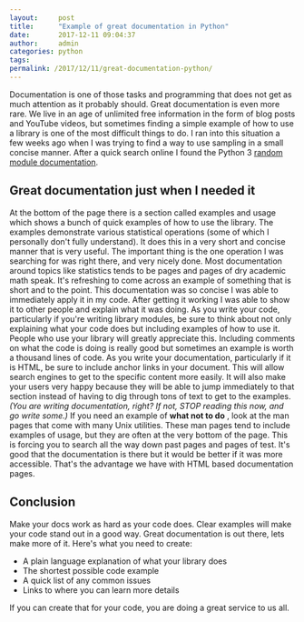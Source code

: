 ```yaml
---
layout:     post
title:      "Example of great documentation in Python"
date:       2017-12-11 09:04:37
author:     admin
categories: python
tags:  
permalink: /2017/12/11/great-documentation-python/
---
```

Documentation is one of those tasks and programming that does not get as much attention as it probably should. Great documentation is even more rare. We live in an age of unlimited free information in the form of blog posts and YouTube videos, but sometimes finding a simple example of how to use a library is one of the most difficult things to do. I ran into this situation a few weeks ago when I was trying to find a way to use sampling in a small concise manner. After a quick search online I found the Python 3 [random module documentation](https://docs.python.org/3/library/random.html#examples-and-recipes). 

## Great documentation just when I needed it

At the bottom of the page there is a section called examples and usage which shows a bunch of quick examples of how to use the library. The examples demonstrate various statistical operations (some of which I personally don't fully understand). It does this in a very short and concise manner that is very useful. The important thing is the one operation I was searching for was right there, and very nicely done.  Most documentation around topics like statistics tends to be pages and pages of dry academic math speak. It's refreshing to come across an example of something that is short and to the point. This documentation was so concise I was able to immediately apply it in my code. After getting it working I was able to show it to other people and explain what it was doing. As you write your code, particularly if you're writing library modules, be sure to think about not only explaining what your code does but including examples of how to use it. People who use your library will greatly appreciate this. Including comments on what the code is doing is really good but sometimes an example is worth a thousand lines of code. As you write your documentation, particularly if it is HTML, be sure to include anchor links in your document. This will allow search engines to get to the specific content more easily. It will also make your users very happy because they will be able to jump immediately to that section instead of having to dig through tons of text to get to the examples. _(You are writing documentation, right? If not, STOP reading this now, and go write some.)_ If you need an example of **what not to do** , look at the man pages that come with many Unix utilities. These man pages tend to include examples of usage, but they are often at the very bottom of the page. This is forcing you to search all the way down past pages and pages of test. It's good that the documentation is there but it would be better if it was more accessible. That's the advantage we have with HTML based documentation pages.

## Conclusion

Make your docs work as hard as your code does. Clear examples will make your code stand out in a good way. Great documentation is out there, lets make more of it. Here's what you need to create: 

  * A plain language explanation of what your library does
  * The shortest possible code example
  * A quick list of any common issues
  * Links to where you can learn more details

If you can create that for your code, you are doing a great service to us all.
